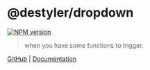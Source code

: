 # @destyler/dropdown

[![NPM version](https://img.shields.io/npm/v/@destyler/dropdown?color=a1b858&label=)](https://www.npmjs.com/package/@destyler/dropdown)

> when you have some functions to trigger.

[GitHub](https://github.com/destyler/destyler) | [Documentation](https://destyler-dev.zeabur.app/)
